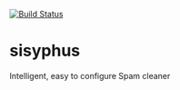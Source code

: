 [![Build Status](https://travis-ci.org/carlostrub/sisyphus.svg?branch=master)](https://travis-ci.org/carlostrub/sisyphus)

# sisyphus
Intelligent, easy to configure Spam cleaner
